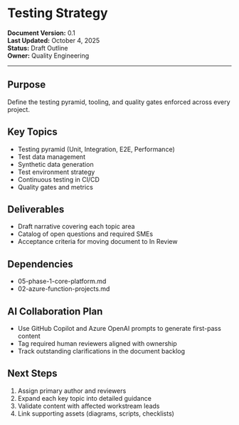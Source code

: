 # Testing Strategy

**Document Version:** 0.1  
**Last Updated:** October 4, 2025  
**Status:** Draft Outline  
**Owner:** Quality Engineering

---

## Purpose

Define the testing pyramid, tooling, and quality gates enforced across every project.

## Key Topics

- Testing pyramid (Unit, Integration, E2E, Performance)
- Test data management
- Synthetic data generation
- Test environment strategy
- Continuous testing in CI/CD
- Quality gates and metrics

## Deliverables

- Draft narrative covering each topic area
- Catalog of open questions and required SMEs
- Acceptance criteria for moving document to In Review

## Dependencies

- 05-phase-1-core-platform.md
- 02-azure-function-projects.md

## AI Collaboration Plan

- Use GitHub Copilot and Azure OpenAI prompts to generate first-pass content
- Tag required human reviewers aligned with ownership
- Track outstanding clarifications in the document backlog

## Next Steps

1. Assign primary author and reviewers
2. Expand each key topic into detailed guidance
3. Validate content with affected workstream leads
4. Link supporting assets (diagrams, scripts, checklists)

